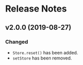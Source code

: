 # Release Notes

## v2.0.0 (2019-08-27)

### Changed
- `Store.reset()` has been added.
- `setStore` has been removed.
